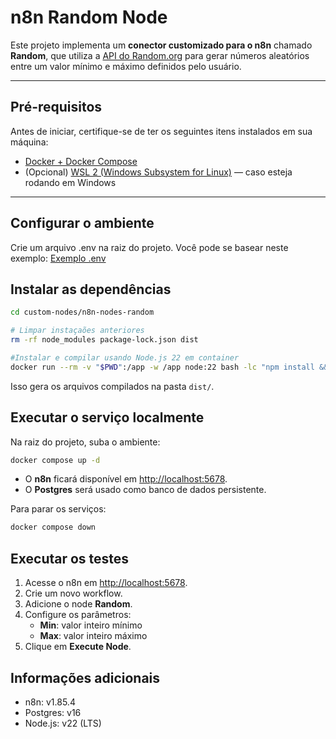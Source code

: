 # n8n Random Node

Este projeto implementa um **conector customizado para o n8n** chamado **Random**, que utiliza a [API do Random.org](https://www.random.org/) para gerar números aleatórios entre um valor mínimo e máximo definidos pelo usuário.

---

##  Pré-requisitos

Antes de iniciar, certifique-se de ter os seguintes itens instalados em sua máquina:

- [Docker + Docker Compose](https://docs.n8n.io/hosting/installation/docker/)
- (Opcional) [WSL 2 (Windows Subsystem for Linux)](https://learn.microsoft.com/pt-br/windows/wsl/install) — caso esteja rodando em Windows

---


##  Configurar o ambiente

Crie um arquivo .env na raiz do projeto.
Você pode se basear neste exemplo:
[Exemplo .env](https://github.com/n8n-io/n8n-hosting/blob/main/docker-compose/withPostgres/.env)



##  Instalar as dependências

```bash
cd custom-nodes/n8n-nodes-random

# Limpar instaçaões anteriores
rm -rf node_modules package-lock.json dist

#Instalar e compilar usando Node.js 22 em container
docker run --rm -v "$PWD":/app -w /app node:22 bash -lc "npm install && npm run build"
```

Isso gera os arquivos compilados na pasta `dist/`.

##  Executar o serviço localmente

Na raiz do projeto, suba o ambiente:

```bash
docker compose up -d 
```

- O **n8n** ficará disponível em [http://localhost:5678](http://localhost:5678).  
- O **Postgres** será usado como banco de dados persistente.


Para parar os serviços:

```bash
docker compose down
```

##  Executar os testes

1. Acesse o n8n em [http://localhost:5678](http://localhost:5678).  
2. Crie um novo workflow.  
3. Adicione o node **Random**.  
4. Configure os parâmetros:  
   - **Min**: valor inteiro mínimo  
   - **Max**: valor inteiro máximo  
5. Clique em **Execute Node**.  



##  Informações adicionais

- n8n: v1.85.4  
- Postgres: v16  
- Node.js: v22 (LTS)  
